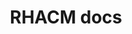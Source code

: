 ---
layout: page
title: RHACM docs
description: The GitHub repository where you can find the RHACM docs source files.
img: assets/img/04-rhacm.png
redirect: https://github.com/stolostron/rhacm-docs
importance: 4
category: work
---